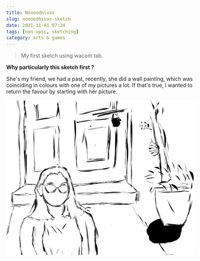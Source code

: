 ```yaml
---
title: Noooodhivas
slug: noooodhivas-sketch
date: 2021-11-01 07:24
tags: [non-upsc, sketching]
category: arts & games
---
```


> My first sketch using wacom tab

**Why particularly this sketch first ?**

She's my friend, we had a past, recently, she did a wall painting, which was coinciding in 
colours with one of my pictures a lot. If that's true, I wanted to return the favour by starting with her picture.

![](/images/Noooodhivas.jpg)